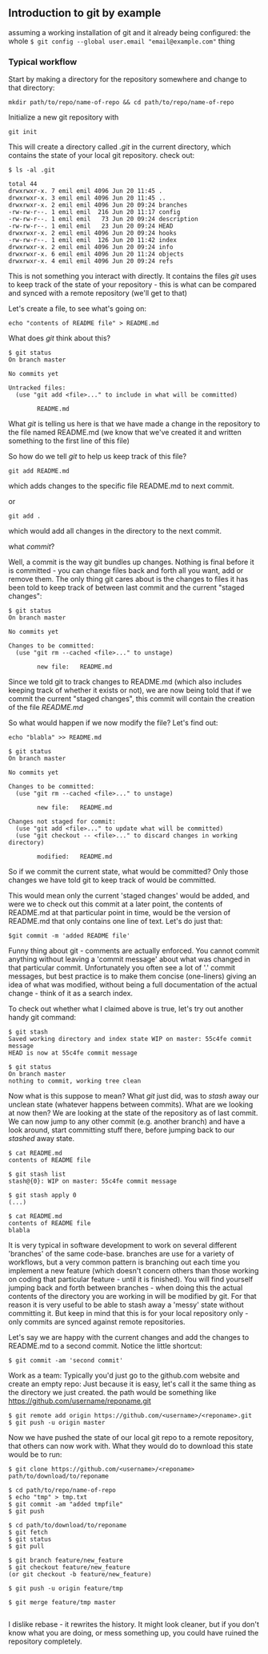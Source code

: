 ## Introduction to git by example

assuming a working installation of git and it already being configured:
the whole `$ git config --global user.email "email@example.com"` thing

### Typical workflow

Start by making a directory for the repository somewhere and change to that directory:

```
mkdir path/to/repo/name-of-repo && cd path/to/repo/name-of-repo
``` 

Initialize a new git repository with
```
git init
```

This will create a directory called *.git* in the current directory, which contains the state of your local git repository.
check out:
```
$ ls -al .git

total 44
drwxrwxr-x. 7 emil emil 4096 Jun 20 11:45 .
drwxrwxr-x. 3 emil emil 4096 Jun 20 11:45 ..
drwxrwxr-x. 2 emil emil 4096 Jun 20 09:24 branches
-rw-rw-r--. 1 emil emil  216 Jun 20 11:17 config
-rw-rw-r--. 1 emil emil   73 Jun 20 09:24 description
-rw-rw-r--. 1 emil emil   23 Jun 20 09:24 HEAD
drwxrwxr-x. 2 emil emil 4096 Jun 20 09:24 hooks
-rw-rw-r--. 1 emil emil  126 Jun 20 11:42 index
drwxrwxr-x. 2 emil emil 4096 Jun 20 09:24 info
drwxrwxr-x. 6 emil emil 4096 Jun 20 11:24 objects
drwxrwxr-x. 4 emil emil 4096 Jun 20 09:24 refs
```

This is not something you interact with directly. It contains the files *git* uses to keep track of the state of your repository - this is what can be compared and synced with a remote repository (we'll get to that)

Let's create a file, to see what's going on:
```
echo "contents of README file" > README.md
```
What does *git* think about this?

```
$ git status
On branch master

No commits yet

Untracked files:
  (use "git add <file>..." to include in what will be committed)

        README.md
```

What *git* is telling us here is that we have made a change in the repository to the file named README.md
(we know that we've created it and written something to the first line of this file)

So how do we tell *git* to help us keep track of this file?
```
git add README.md
```
which adds changes to the specific file README.md to next commit.

or
```
git add .
```
which would add all changes in the directory to the next commit.

what *commit*?

Well, a commit is the way git bundles up changes. Nothing is final before it is committed - you can change files back and forth all you want, add or remove them. The only thing git cares about is the changes to files it has been told to keep track of between last commit and the current "staged changes":

```
$ git status
On branch master

No commits yet

Changes to be committed:
  (use "git rm --cached <file>..." to unstage)

        new file:   README.md
```
Since we told git to track changes to README.md (which also includes keeping track of whether it exists or not),
we are now being told that if we commit the current "staged changes", this commit will contain the creation of the file *README.md*

So what would happen if we now modify the file? Let's find out:

```
echo "blabla" >> README.md
```
```
$ git status
On branch master

No commits yet

Changes to be committed:
  (use "git rm --cached <file>..." to unstage)

        new file:   README.md

Changes not staged for commit:
  (use "git add <file>..." to update what will be committed)
  (use "git checkout -- <file>..." to discard changes in working directory)

        modified:   README.md
```

So if we commit the current state, what would be committed?
Only those changes we have told git to keep track of would be committed.

This would mean only the current 'staged changes' would be added, and were we to check out this commit at a later point, the contents of README.md at that particular point in time, would be the version of README.md that only contains one line of text.
Let's do just that:
```
$git commit -m 'added README file'
```
Funny thing about git - comments are actually enforced.
You cannot commit anything without leaving a 'commit message' about what was changed in that particular commit.
Unfortunately you often see a lot of '.' commit messages, but best practice is to make them concise (one-liners) giving an idea of what was modified, without being a full documentation of the actual change - think of it as a search index.

To check out whether what I claimed above is true, let's try out another handy git command:

```
$ git stash
Saved working directory and index state WIP on master: 55c4fe commit message
HEAD is now at 55c4fe commit message

$ git status
On branch master
nothing to commit, working tree clean
```

Now what is this suppose to mean?
What *git* just did, was to *stash* away our unclean state (whatever happens between commits).
What are we looking at now then?
We are looking at the state of the repository as of last commit. We can now jump to any other commit (e.g. another branch) and have a look around, start committing stuff there, before jumping back to our *stashed* away state.

```
$ cat README.md
contents of README file

$ git stash list
stash@{0}: WIP on master: 55c4fe commit message

$ git stash apply 0
(...)

$ cat README.md
contents of README file
blabla
```

It is very typical in software development to work on several different 'branches' of the same code-base.
branches are use for a variety of workflows, but a very common pattern is branching out each time you implement a new feature (which doesn't concern others than those working on coding that particular feature - until it is finished).
You will find yourself jumping back and forth between branches - when doing this the actual contents of the directory you are working in will be modified by git. For that reason it is very useful to be able to stash away a 'messy' state without committing it.
But keep in mind that this is for your local repository only - only commits are synced against remote repositories.

Let's say we are happy with the current changes and add the changes to README.md to a second commit.
Notice the little shortcut:
```
$ git commit -am 'second commit'

```

Work as a team:
Typically you'd just go to the github.com website and create an empty repo:
Just because it is easy, let's call it the same thing as the directory we just created.
the path would be something like https://github.com/username/reponame.git

```
$ git remote add origin https://github.com/<username>/<reponame>.git
$ git push -u origin master
```
Now we have pushed the state of our local git repo to a remote repository, that others can now work with.
What they would do to download this state would be to run:
```
$ git clone https://github.com/<username>/<reponame> path/to/download/to/reponame
```

```
$ cd path/to/repo/name-of-repo
$ echo "tmp" > tmp.txt
$ git commit -am "added tmpfile"
$ git push

$ cd path/to/download/to/reponame
$ git fetch
$ git status
$ git pull

$ git branch feature/new_feature
$ git checkout feature/new_feature
(or git checkout -b feature/new_feature)

$ git push -u origin feature/tmp

$ git merge feature/tmp master


```
I dislike rebase - it rewrites the history.
It might look cleaner, but if you don't know what you are doing, or mess something up, you could have ruined the repository completely.

